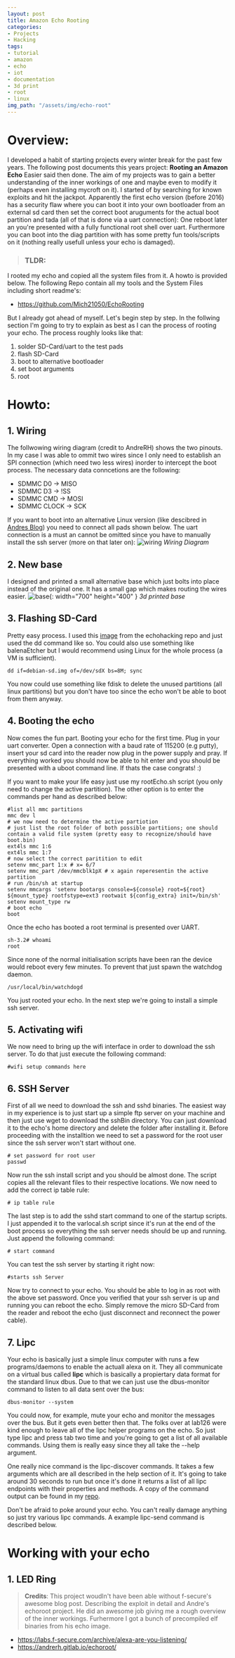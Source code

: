 ```yaml
---
layout: post
title: Amazon Echo Rooting
categories:
- Projects
- Hacking
tags:
- tutorial
- amazon
- echo
- iot
- documentation
- 3d print
- root
- linux
img_path: "/assets/img/echo-root"
---
```


# Overview:
I developed a habit of starting projects every winter break for the past few years. The following post documents this years project: **Rooting an Amazon Echo**
Easier said then done. The aim of my projects was to gain a better understanding of the inner workings of one and maybe even to modify it (perhaps even installing mycroft on it).
I started of by searching for known exploits and hit the jackpot. Apparently the first echo version (before 2016) has a security flaw where you can boot it into your own bootloader from an external sd card then set the correct boot aruguments for the actual boot partition and tada (all of that is done via a uart connection): 
One reboot later an you're presented with a fully functional root shell over uart. Furthermore you can boot into the diag partition with has some pretty fun tools/scripts on it (nothing really usefull unless your echo is damaged).

> ### TLDR:
I rooted my echo and copied all the system files from it. A howto is provided below. The following Repo contain all my tools and the System Files including short readme's:
* <https://github.com/Mich21050/EchoRooting>

But I already got ahead of myself. Let's begin step by step. In the follwing section I'm going to try to explain as best as I can the process of rooting your echo.
The process roughly looks like that:
1. solder SD-Card/uart to the test pads
2. flash SD-Card
3. boot to alternative bootloader
4. set boot arguments
5. root

# Howto:
## 1. Wiring
The follwowing wiring diagram (credit to AndreRH) shows the two pinouts. In my case I was able to ommit two wires since I only need to establish an SPI connection (which need two less wires) inorder to intercept the boot process. The necessary data conncetions are the following:
* SDMMC D0 → MISO
* SDMMC D3 → !SS
* SDMMC CMD → MOSI
* SDMMC CLOCK → SCK

If you want to boot into an alternative Linux version (like descibred in [Andres Blog](https://andrerh.gitlab.io/echoroot/SETUP.html)) you need to connect all pads shown below.
The uart connection is a must an cannot be omitted since you have to manually install the ssh server (more on that later on):
![wiring](wiring.png)
_Wiring Diagram_

## 2. New base
I designed and printed a small alternative base which just bolts into place instead of the original one. It has a small gap which makes routing the wires easier.
![base](base.jpg){: width="700" height="400" }
_3d printed base_

## 3. Flashing SD-Card
Pretty easy process. I used this [image](https://github.com/echohacking/wiki/wiki/Echo) from the echohacking repo and just used the dd command like so. You could also use something like balenaEtcher but I would recommend using Linux for the whole process (a VM is sufficient).
```shell
dd if=debian-sd.img of=/dev/sdX bs=8M; sync
```
You now could use something like fdisk to delete the unused partitions (all linux partitions) but you don't have too since the echo won't be able to boot from them anyway.

## 4. Booting the echo
Now comes the fun part. Booting your echo for the first time. Plug in your uart converter. Open a connection with a baud rate of 115200 (e.g putty), insert your sd card into the reader now plug in the power supply and pray. If everything worked you should now be able to hit enter and you should be presented with a uboot command line.
If thats the case congrats! :)

If you want to make your life  easy just use my rootEcho.sh script (you only need to change the active partition).
The other option is to enter the commands per hand as described below:
```shell
#list all mmc partitions
mmc dev l
# we now need to determine the active partiotion
# just list the root folder of both possible partitions; one should contain a valid file system (pretty easy to recognize/should have boot.bin)
ext4ls mmc 1:6
ext4ls mmc 1:7
# now select the correct paritition to edit
setenv mmc_part 1:x # x= 6/7
setenv mmc_part /dev/mmcblk1pX # x again reperesentin the active partition
# run /bin/sh at startup
setenv mmcargs 'setenv bootargs console=${console} root=${root} ${mount_type} rootfstype=ext3 rootwait ${config_extra} init=/bin/sh'
setenv mount_type rw
# boot echo
boot
```
Once the echo has booted a root terminal is presented over UART.
```shell
sh-3.2# whoami
root
```
Since none of the normal initialisation scripts have been ran the device would reboot every few minutes. To prevent that just spawn the watchdog daemon.
```shell
/usr/local/bin/watchdogd
```
You just rooted your echo. In the next step we're going to install a simple ssh server.

## 5. Activating wifi
We now need to bring up the wifi interface in order to download the ssh server. To do that just execute the following command:
```shell
#wifi setup commands here
```

## 6. SSH Server
First of all we need to download the ssh and sshd binaries. The easiest way in my experience is to just start up a simple ftp server on your machine and then just use wget to download the sshBin directory. You can just download it to the echo's home directory and delete the folder after installing it.
Before proceeding with the installtion we need to set a password for the root user since the ssh server won't start without one.
```shell
# set password for root user
passwd
```

Now run the ssh install script and you should be almost done. The script copies all the relevant files to their respective locations. 
We now need to add the correct ip table rule:
```shell
# ip table rule
```

The last step is to add the sshd start command to one of the startup scripts. I just appended it to the varlocal.sh script since it's run at the end of the boot process so everything the ssh server needs should be up and running.
Just append the following command:
```shell
# start command
```
You can test the ssh server by starting it right now:
```shell
#starts ssh Server
```
Now try to connect to your echo. You should be able to log in as root with the above set password.
Once you verified that your ssh server is up and running you can reboot the echo.
Simply remove the micro SD-Card from the reader and reboot the echo (just disconnect and reconnect the power cable).

## 7. Lipc
Your echo is basically just a simple linux computer with runs a few programs/daemons to enable the actuall alexa on it. 
They all communicate on a virtual bus called __lipc__ which is basically a propiertary data format for the standard linux dbus. Due to that we can just use the dbus-monitor command to listen to all data sent over the bus:
```shell
dbus-monitor --system
```
You could now, for example, mute your echo and monitor the messages over the bus. 
But it gets even better then that. The folks over at lab126 were kind enough to leave all of the lipc helper programs on the echo. So just type lipc and press tab two time and you're going to get a list of all available commands. Using them is really easy since they all take the --help argument.

One really nice command is the lipc-discover commands. It takes a few arguments which are all described in the help section of it. It's going to take around 30 seconds to run but once it's done it returns a list of all lipc endpoints with their properties and methods. 
A copy of the command output can be found in my [repo](https://github.com/Mich21050/EchoRooting/blob/main/dbusDebug/lipDisc.txt). 


Don't be afraid to poke around your echo. You can't really damage anything so just try various lipc commands. A example lipc-send command is described below. 

# Working with your echo
## 1. LED Ring




> **Credits**:
This project woudln't have been able without f-secure's awesome blog post. Describing the exploit in detail and 
Andre's echoroot project. He did an awesome job giving me a rough overview of the inner workings. Furhermore I got a bunch of precompiled elf binaries from his echo image.
* <https://labs.f-secure.com/archive/alexa-are-you-listening/>
* <https://andrerh.gitlab.io/echoroot/>
